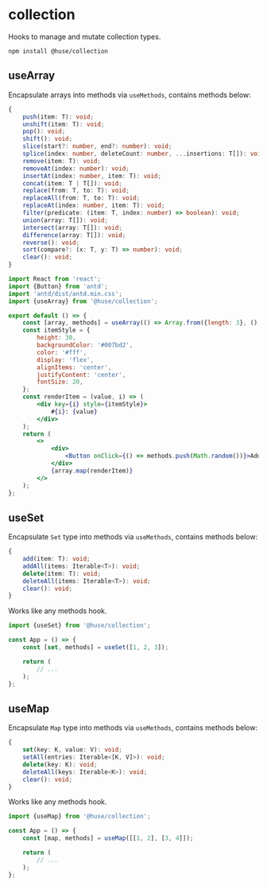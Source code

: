 # collection

Hooks to manage and mutate collection types.

```shell
npm install @huse/collection
```

## useArray

Encapsulate arrays into methods via `useMethods`, contains methods below:

```typescript
{
    push(item: T): void;
    unshift(item: T): void;
    pop(): void;
    shift(): void;
    slice(start?: number, end?: number): void;
    splice(index: number, deleteCount: number, ...insertions: T[]): void;
    remove(item: T): void;
    removeAt(index: number): void;
    insertAt(index: number, item: T): void;
    concat(item: T | T[]): void;
    replace(from: T, to: T): void;
    replaceAll(from: T, to: T): void;
    replaceAt(index: number, item: T): void;
    filter(predicate: (item: T, index: number) => boolean): void;
    union(array: T[]): void;
    intersect(array: T[]): void;
    difference(array: T[]): void;
    reverse(): void;
    sort(compare?: (x: T, y: T) => number): void;
    clear(): void;
}
```

```jsx
import React from 'react';
import {Button} from 'antd';
import 'antd/dist/antd.min.css';
import {useArray} from '@huse/collection';

export default () => {
    const [array, methods] = useArray(() => Array.from({length: 3}, () => Math.random()));
    const itemStyle = {
        height: 30,
        backgroundColor: '#007bd2',
        color: '#fff',
        display: 'flex',
        alignItems: 'center',
        justifyContent: 'center',
        fontSize: 20,
    };
    const renderItem = (value, i) => (
        <div key={i} style={itemStyle}>
            #{i}: {value}
        </div>
    );
    return (
        <>
            <div>
                <Button onClick={() => methods.push(Math.random())}>Add Item</Button>
            </div>
            {array.map(renderItem)}
        </>
    );
};
```

## useSet

Encapsulate `Set` type into methods via `useMethods`, contains methods below:

```typescript
{
    add(item: T): void;
    addAll(items: Iterable<T>): void;
    delete(item: T): void;
    deleteAll(items: Iterable<T>): void;
    clear(): void;
}
```

Works like any methods hook.

```javascript
import {useSet} from '@huse/collection';

const App = () => {
    const [set, methods] = useSet([1, 2, 3]);

    return (
        // ...
    );
};
```

## useMap

Encapsulate `Map` type into methods via `useMethods`, contains methods below:

```typescript
{
    set(key: K, value: V): void;
    setAll(entries: Iterable<[K, V]>): void;
    delete(key: K): void;
    deleteAll(keys: Iterable<K>): void;
    clear(): void;
}
```

Works like any methods hook.

```javascript
import {useMap} from '@huse/collection';

const App = () => {
    const [map, methods] = useMap([[1, 2], [3, 4]]);

    return (
        // ...
    );
};
```
